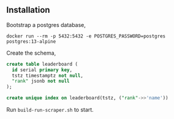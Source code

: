 ## Installation

Bootstrap a postgres database,
```
docker run --rm -p 5432:5432 -e POSTGRES_PASSWORD=postgres postgres:13-alpine
```

Create the schema,
```sql
create table leaderboard (
  id serial primary key,
  tstz timestamptz not null,
  "rank" jsonb not null
);

create unique index on leaderboard(tstz, ("rank"->>'name'))
```

Run `build-run-scraper.sh` to start.
